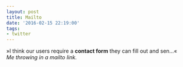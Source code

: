 ```yaml
---
layout: post
title: Mailto
date: '2016-02-15 22:19:00'
tags:
- twitter
---
```


»I think our users require a __contact form__ they can fill out and sen…«  
_Me throwing in a mailto link._